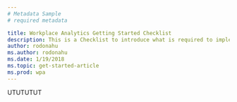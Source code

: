 ```yaml
---
# Metadata Sample
# required metadata

title: Workplace Analytics Getting Started Checklist
description: This is a Checklist to introduce what is required to implement Workplace Analytics for your Organization
author: rodonahu
ms.author: rodonahu
ms.date: 1/19/2018
ms.topic: get-started-article
ms.prod: wpa
---
```


UTUTUTUT
